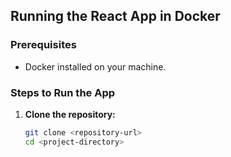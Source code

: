 ## Running the React App in Docker

### Prerequisites

- Docker installed on your machine.

### Steps to Run the App

1. **Clone the repository:**
   ```bash
   git clone <repository-url>
   cd <project-directory>
   ```
